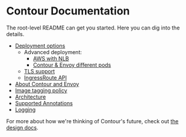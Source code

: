 # Contour Documentation

The root-level README can get you started. Here you can dig into the details.

* [Deployment options](deploy-options.md)
  * Advanced deployment: 
    * [AWS with NLB](deploy-aws-nlb.md)
    * [Contour & Envoy different pods](deploy-seperate-pods.md)
  * [TLS support](tls.md)
  * [IngressRoute API](ingressroute.md)
* [About Contour and Envoy](about.md)
* [Image tagging policy](tagging.md)
* [Architecture](architecture.md)
* [Supported Annotations](annotations.md)
* [Logging](logging.md)


For more about how we're thinking of Contour's future, check out [the design docs](../design/).